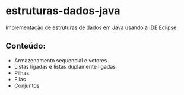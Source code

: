 # estruturas-dados-java
Implementação de estruturas de dados em Java usando a IDE Eclipse.

## Conteúdo:
* Armazenamento sequencial e vetores
* Listas ligadas e listas duplamente ligadas
* Pilhas
* Filas
* Conjuntos
